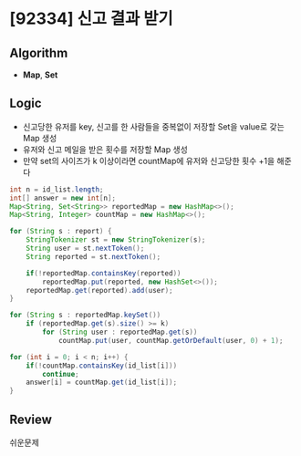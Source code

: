 # [92334] 신고 결과 받기
## Algorithm
- **Map**, **Set**

## Logic
- 신고당한 유저를 key, 신고를 한 사람들을 중복없이 저장할 Set을 value로 갖는 Map 생성
- 유저와 신고 메일을 받은 횟수를 저장할 Map 생성
- 만약 set의 사이즈가 k 이상이라면 countMap에 유저와 신고당한 횟수 +1을 해준다

```java
int n = id_list.length;
int[] answer = new int[n];
Map<String, Set<String>> reportedMap = new HashMap<>();
Map<String, Integer> countMap = new HashMap<>();

for (String s : report) {
    StringTokenizer st = new StringTokenizer(s);
    String user = st.nextToken();
    String reported = st.nextToken();

    if(!reportedMap.containsKey(reported))
        reportedMap.put(reported, new HashSet<>());
    reportedMap.get(reported).add(user);
}

for (String s : reportedMap.keySet())
    if (reportedMap.get(s).size() >= k)
        for (String user : reportedMap.get(s))
            countMap.put(user, countMap.getOrDefault(user, 0) + 1);

for (int i = 0; i < n; i++) {
    if(!countMap.containsKey(id_list[i]))
        continue;
    answer[i] = countMap.get(id_list[i]);
}
```

## Review
쉬운문제
